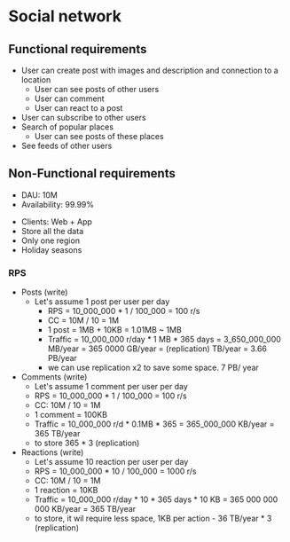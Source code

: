 # Social network

## Functional requirements

 - User can create post with images and description and connection to a location
    - User can see posts of other users
    - User can comment
    - User can react to a post
 - User can subscribe to other users
 - Search of popular places
   - User can see posts of these places
 - See feeds of other users

## Non-Functional requirements

 - DAU: 10M
 - Availability: 99.99%

[//]: # ( - Latency: 100ms)
 - Clients: Web + App
 - Store all the data
 - Only one region
 - Holiday seasons

### RPS

 - Posts (write)
   - Let's assume 1 post per user per day
     - RPS = 10_000_000 * 1 / 100_000 = 100 r/s
     - CC = 10M / 10 = 1M
     - 1 post = 1MB + 10KB = 1.01MB ~ 1MB
     - Traffic = 10_000_000 r/day * 1 MB * 365 days = 3_650_000_000 MB/year = 365 0000 GB/year = (replication) TB/year = 3.66 PB/year
     - we can use replication x2 to save some space. 7 PB/ year
 - Comments (write)
    - Let's assume 1 comment per user per day
    - RPS = 10_000_000 * 1 / 100_000 = 100 r/s
    - CC: 10M / 10 = 1M
    - 1 comment = 100KB
    - Traffic = 10_000_000 r/d * 0.1MB * 365 = 365_000_000 KB/year = 365 TB/year
    - to store 365 * 3 (replication)
 - Reactions (write)
    - Let's assume 10 reaction per user per day
    - RPS = 10_000_000 * 10 / 100_000 = 1000 r/s
    - CC: 10M / 10 = 1M
    - 1 reaction = 10KB
    - Traffic = 10_000_000 r/day * 10 * 365 days * 10 KB = 365 000 000 000 KB/year = 365 TB/year
    - to store, it wil require less space, 1KB per action - 36 TB/year * 3 (replication)

